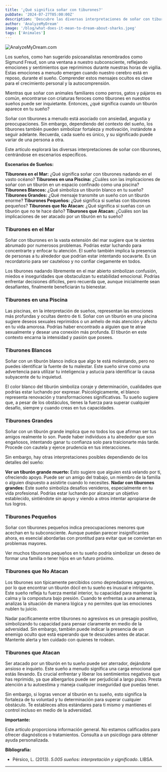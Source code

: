 ```yaml
---
title: '¿Qué significa soñar con tiburones?'
pubDate: '2024-07-27T05:00:00Z'
description: 'Descubre las diversas interpretaciones de soñar con tiburones, desde ansiedad y angustia hasta fortaleza y motivación.'
author: 'AnalyzeMyDream'
image: '/blog/what-does-it-mean-to-dream-about-sharks.jpeg'
tags: ['Animales']
---
```


![AnalyzeMyDream.com](/blog/what-does-it-mean-to-dream-about-sharks.jpeg)


Los sueños, como han sugerido psicoanalistas renombrados como Sigmund Freud, son una ventana a nuestro subconsciente, reflejando emociones y sentimientos que reprimimos durante nuestras horas de vigilia. Estas emociones a menudo emergen cuando nuestro cerebro está en reposo, durante el sueño. Comprender estos mensajes ocultos es clave para el crecimiento personal y la autocomprensión.

Mientras que soñar con animales familiares como perros, gatos y pájaros es común, encontrarse con criaturas feroces como tiburones en nuestros sueños puede ser inquietante. Entonces, ¿qué significa cuando un tiburón aparece en tu sueño?

Soñar con tiburones a menudo está asociado con ansiedad, angustia y preocupaciones. Sin embargo, dependiendo del contexto del sueño, los tiburones también pueden simbolizar fortaleza y motivación, instándote a seguir adelante. Recuerda, cada sueño es único, y su significado puede variar de una persona a otra.

Este artículo explorará las diversas interpretaciones de soñar con tiburones, centrándose en escenarios específicos.

**Escenarios de Sueños:**

**Tiburones en el Mar:** ¿Qué significa soñar con tiburones nadando en el vasto océano?
**Tiburones en una Piscina:** ¿Cuáles son las implicaciones de soñar con un tiburón en un espacio confinado como una piscina?
**Tiburones Blancos:** ¿Qué simboliza un tiburón blanco en tu sueño?
**Tiburones Grandes:** ¿Qué mensaje transmite un sueño con un tiburón enorme?
**Tiburones Pequeños:** ¿Qué significa si sueñas con tiburones pequeños?
**Tiburones que No Atacan:** ¿Qué significa si sueñas con un tiburón que no te hace daño?
**Tiburones que Atacan:** ¿Cuáles son las implicaciones de ser atacado por un tiburón en tu sueño?

### Tiburones en el Mar

Soñar con tiburones en la vasta extensión del mar sugiere que te sientes abrumado por numerosos problemas. Podrías estar luchando para concentrarte y enfocar tu atención. El sueño también implica la presencia de personas a tu alrededor que podrían estar intentando socavarte. Es un recordatorio para ser cauteloso y no confiar ciegamente en todos.

Los tiburones nadando libremente en el mar abierto simbolizan confusión, miedos e inseguridades que obstaculizan tu estabilidad emocional. Podrías enfrentar decisiones difíciles, pero recuerda que, aunque inicialmente sean desafiantes, finalmente beneficiarán tu bienestar.

### Tiburones en una Piscina

Las piscinas, en la interpretación de sueños, representan las emociones más profundas y ocultas dentro de ti. Soñar con un tiburón en una piscina sugiere deseos sexuales reprimidos o un anhelo de más atención y afecto en tu vida amorosa. Podrías haber encontrado a alguien que te atrae sexualmente y desear una conexión más profunda. El tiburón en este contexto encarna la intensidad y pasión que posees.

### Tiburones Blancos

Soñar con un tiburón blanco indica que algo te está molestando, pero no puedes identificar la fuente de tu malestar. Este sueño sirve como una advertencia para utilizar tu inteligencia y astucia para identificar la causa subyacente de tu inquietud.

El color blanco del tiburón simboliza coraje y determinación, cualidades que podrías estar luchando por expresar. Psicológicamente, el blanco representa renovación y transformaciones significativas. Tu sueño sugiere que, a pesar de los obstáculos, tienes la fuerza para superar cualquier desafío, siempre y cuando creas en tus capacidades.

### Tiburones Grandes

Soñar con un tiburón grande implica que no todos los que afirman ser tus amigos realmente lo son. Puede haber individuos a tu alrededor que son engañosos, intentando ganar tu confianza solo para traicionarte más tarde. Procede con cautela y ejerce prudencia en tus interacciones.

Sin embargo, hay otras interpretaciones posibles dependiendo de los detalles del sueño:

**Ver un tiburón grande muerto:** Esto sugiere que alguien está velando por ti, ofreciendo apoyo. Puede ser un amigo del trabajo, un miembro de la familia o alguien dispuesto a asistirte cuando lo necesites.
**Nadar con tiburones grandes:** Este sueño simboliza desafíos venideros, especialmente en tu vida profesional. Podrías estar luchando por alcanzar un objetivo establecido, sintiéndote sin apoyo y viendo a otros intentar apropiarse de tus logros.

### Tiburones Pequeños

Soñar con tiburones pequeños indica preocupaciones menores que acechan en tu subconsciente. Aunque puedan parecer insignificantes ahora, es esencial abordarlas con prontitud para evitar que se conviertan en problemas mayores.

Ver muchos tiburones pequeños en tu sueño podría simbolizar un deseo de formar una familia o tener hijos en un futuro próximo.

### Tiburones que No Atacan

Los tiburones son típicamente percibidos como depredadores agresivos, por lo que encontrar un tiburón dócil en tu sueño es inusual e intrigante. Este sueño refleja tu fuerza mental interior, tu capacidad para mantener la calma y la compostura bajo presión. Cuando te enfrentas a una amenaza, analizas la situación de manera lógica y no permites que las emociones nublen tu juicio.

Nadar pacíficamente entre tiburones no agresivos es un presagio positivo, simbolizando tu capacidad para pensar claramente en medio de la adversidad. Sin embargo, también puede indicar la presencia de un enemigo oculto que está esperando que te descuides antes de atacar. Mantente alerta y ten cuidado con quienes te rodean.

### Tiburones que Atacan

Ser atacado por un tiburón en tu sueño puede ser aterrador, dejándote ansioso e inquieto. Este sueño a menudo significa una carga emocional que estás llevando. Es crucial enfrentar y liberar los sentimientos negativos que has reprimido, ya que albergarlos puede ser perjudicial a largo plazo. Presta atención a tu autoestima y maneja cualquier inseguridad que puedas tener.

Sin embargo, si logras vencer al tiburón en tu sueño, esto significa la fortaleza de tu voluntad y tu determinación para superar cualquier obstáculo. Te estableces altos estándares para ti mismo y mantienes el control incluso en medio de la adversidad.

**Importante:**

Este artículo proporciona información general. No estamos calificados para ofrecer diagnósticos o tratamientos. Consulta a un psicólogo para obtener ayuda personalizada.

**Bibliografía:**

- Pérsico, L. (2013). *5.005 sueños: interpretación y significado*. LIBSA.

---